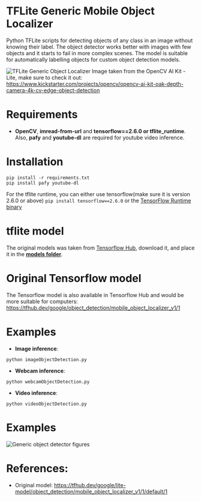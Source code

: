 # TFLite Generic Mobile Object Localizer
Python TFLite scripts for detecting objects of any class in an image without knowing their label. The object detector works better with images with few objects and it starts to fail in more complex scenes. The model is suitable for automatically labelling objects for custom object detection models.

![TFLite Generic Object Localizer](https://github.com/ibaiGorordo/TFLite-Generic-Mobile-Object-Localizer/blob/main/docs/img/output.jpg)
Image taken from the OpenCV AI Kit - Lite, make sure to check it out: https://www.kickstarter.com/projects/opencv/opencv-ai-kit-oak-depth-camera-4k-cv-edge-object-detection

# Requirements

 * **OpenCV**, **imread-from-url** and **tensorflow==2.6.0 or tflite_runtime**. Also, **pafy** and **youtube-dl** are required for youtube video inference. 
 
# Installation
```
pip install -r requirements.txt
pip install pafy youtube-dl
```

For the tflite runtime, you can either use tensorflow(make sure it is version 2.6.0 or above) `pip install tensorflow==2.6.0` or the [TensorFlow Runtime binary](https://github.com/PINTO0309/TensorflowLite-bin)

# tflite model
The original models was taken from [Tensorflow Hub](https://tfhub.dev/google/lite-model/object_detection/mobile_object_localizer_v1/1/default/1), download it, and place it in the **[models folder](https://github.com/ibaiGorordo/TFLite-Generic-Mobile-Object-Localizer/tree/main/models)**. 

# Original Tensorflow model
The Tensorflow model is also available in Tensorflow Hub and would be more suitable for computers: https://tfhub.dev/google/object_detection/mobile_object_localizer_v1/1
 
# Examples

 * **Image inference**:
 
 ```
 python imageObjectDetection.py 
 ```
 
 * **Webcam inference**:
 
 ```
 python webcamObjectDetection.py 
 ```
 
  * **Video inference**:
 
 ```
 python videoObjectDetection.py
 ```

# Examples

 ![Generic object detector figures](https://github.com/ibaiGorordo/TFLite-Generic-Mobile-Object-Localizer/blob/main/docs/img/genericObjectLocalizer.gif)

# References:
* Original model: https://tfhub.dev/google/lite-model/object_detection/mobile_object_localizer_v1/1/default/1

